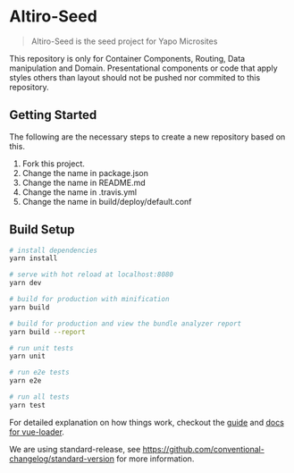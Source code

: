 # Altiro-Seed
> Altiro-Seed is the seed project for Yapo Microsites

This repository is only for Container Components, Routing, Data manipulation and Domain.
Presentational components or code that apply styles others than layout should not be pushed nor commited to this repository.

## Getting Started

The following are the necessary steps to create a new repository based on this.

1. Fork this project.
2. Change the name in package.json
3. Change the name in README.md
4. Change the name in .travis.yml
5. Change the name in build/deploy/default.conf

## Build Setup

``` bash
# install dependencies
yarn install

# serve with hot reload at localhost:8080
yarn dev

# build for production with minification
yarn build

# build for production and view the bundle analyzer report
yarn build --report

# run unit tests
yarn unit

# run e2e tests
yarn e2e

# run all tests
yarn test
```

For detailed explanation on how things work, checkout the [guide](http://vuejs-templates.github.io/webpack/) and [docs for vue-loader](http://vuejs.github.io/vue-loader).

We are using standard-release, see https://github.com/conventional-changelog/standard-version for more information.

